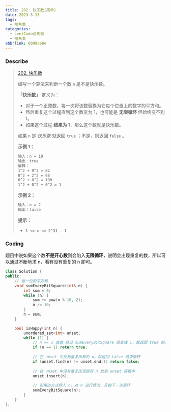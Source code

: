 ```yaml
---
title: 202. 快乐数(简单)
date: 2023-3-13
tags:
  - 哈希表
categories:
  - LeetCode必刷题
  - 哈希表
abbrlink: 6099ae0e
---
```


### Describe

> [202. 快乐数](https://leetcode.cn/problems/happy-number/)
>
> 编写一个算法来判断一个数 `n` 是不是快乐数。
>
> **「快乐数」** 定义为：
>
> - 对于一个正整数，每一次将该数替换为它每个位置上的数字的平方和。
> - 然后重复这个过程直到这个数变为 1，也可能是 **无限循环** 但始终变不到 1。
> - 如果这个过程 **结果为** 1，那么这个数就是快乐数。
>
> 如果 `n` 是 *快乐数* 就返回 `true` ；不是，则返回 `false` 。
>
>  
>
> **示例 1：**
>
> ```txt
> 输入：n = 19
> 输出：true
> 解释：
> 1^2 + 9^2 = 82
> 8^2 + 2^2 = 68
> 6^2 + 8^2 = 100
> 1^2 + 0^2 + 0^2 = 1
> ```
>
> **示例 2：**
>
> ```txt
> 输入：n = 2
> 输出：false
> ```
>
>  
>
> **提示：**
>
> - `1 <= n <= 2^31 - 1`

### Coding

题目中说如果这个数**不是开心数**则会陷入**无限循环**，说明会出现重复的数，所以可以通过不断地求 n，看有没有重复的 n 即可。

```cpp
class Solution {
public:
    // 每一位的平方和
    void sumEveryBitSquare(int& n) {
        int sum = 0;
        while (n) {
            sum += pow(n % 10, 2);
            n /= 10;
        }
        n = sum;
    }

    bool isHappy(int n) {
        unordered_set<int> unset;
        while (1) {
            // n == 1 或者 经过 sumEveryBitSquare 后变成 1，就返回 true 结束循环
            if (n == 1) return true; 
			
            // 在 unset 中找到重复出现的 n，就返回 false 结束循环
            if (unset.find(n) != unset.end()) return false;
            
            // 在 unset 中没有重复出现就将 n 放到 unset 容器中
            unset.insert(n);
			
            // 引用的方式传入 n，对 n 进行修改，开始下一次循环
            sumEveryBitSquare(n);
        }
    }
};
```


